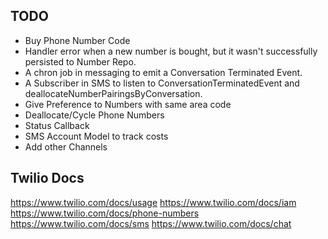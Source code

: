 ## TODO

- Buy Phone Number Code
- Handler error when a new number is bought, but it wasn't successfully persisted to Number Repo.
- A chron job in messaging to emit a Conversation Terminated Event.
- A Subscriber in SMS to listen to ConversationTerminatedEvent and deallocateNumberPairingsByConversation.
- Give Preference to Numbers with same area code
- Deallocate/Cycle Phone Numbers
- Status Callback
- SMS Account Model to track costs
- Add other Channels

## Twilio Docs

https://www.twilio.com/docs/usage
https://www.twilio.com/docs/iam
https://www.twilio.com/docs/phone-numbers
https://www.twilio.com/docs/sms
https://www.twilio.com/docs/chat
